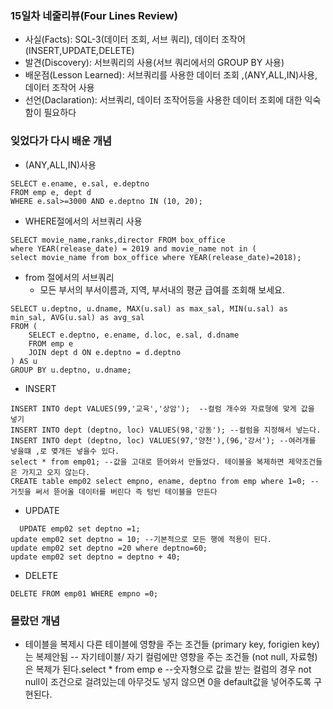 ### **15일차 네줄리뷰(Four Lines Review)** ###
- 사실(Facts): SQL-3(데이터 조회, 서브 쿼리), 데이터 조작어(INSERT,UPDATE,DELETE)
- 발견(Discovery):  서브쿼리의 사용(서브 쿼리에서의 GROUP BY 사용)
- 배운점(Lesson Learned): 서브쿼리를 사용한 데이터 조회 ,(ANY,ALL,IN)사용, 데이터 조작어 사용
- 선언(Daclaration): 서브쿼리, 데이터 조작어등을 사용한 데이터 조회에 대한 익숙함이 필요하다

### 잊었다가 다시 배운 개념  ###
- (ANY,ALL,IN)사용
```
SELECT e.ename, e.sal, e.deptno
FROM emp e, dept d
WHERE e.sal>=3000 AND e.deptno IN (10, 20);
```  
- WHERE절에서의 서브쿼리 사용
```
SELECT movie_name,ranks,director FROM box_office 
where YEAR(release_date) = 2019 and movie_name not in (
select movie_name from box_office where YEAR(release_date)=2018); 

```
-  from 절에서의 서브쿼리
	- 모든 부서의 부서이름과, 지역, 부서내의 평균 급여를 조회해 보세요.
```
SELECT u.deptno, u.dname, MAX(u.sal) as max_sal, MIN(u.sal) as min_sal, AVG(u.sal) as avg_sal
FROM (
    SELECT e.deptno, e.ename, d.loc, e.sal, d.dname
    FROM emp e
    JOIN dept d ON e.deptno = d.deptno
) AS u
GROUP BY u.deptno, u.dname;
```
- INSERT
```
INSERT INTO dept VALUES(99,'교육','상암');  --컬럼 개수와 자료형에 맞게 값을 넣기
INSERT INTO dept (deptno, loc) VALUES(98,'강동'); --컬럼을 지정해서 넣는다.
INSERT INTO dept (deptno, loc) VALUES(97,'양천'),(96,'강서'); --여러개를 넣을떄 ,로 몆개든 넣을수 있다.
select * from emp01; --값을 고대로 뜯어와서 만들었다. 테이블을 복제하면 제약조건들은 가지고 오지 않는다. 
CREATE table emp02 select empno, ename, deptno from emp where 1=0; --거짓을 써서 뜯어올 데이터를 버린다 즉 텅빈 테이블을 만든다
```
- UPDATE
```
  UPDATE emp02 set deptno =1;
update emp02 set deptno = 10; --기본적으로 모든 행에 적용이 된다.
update emp02 set deptno =20 where deptno=60;
update emp02 set deptno = deptno + 40;
```
- DELETE 
```
DELETE FROM emp01 WHERE empno =0;
```
  
### 몰랐던 개념 ###
- 테이블을 복제시 다른 테이블에 영향을 주는 조건들 (primary key, forigien key)는 복제안됨
-- 자기테이블/ 자기 컬럼에만 영향을 주는 조건들 (not null, 자료형)은 복제가 된다.select * from emp e
--숫자형으로 값을 받는 컬럼의 경우 not null이 조건으로 걸려있는데 아무것도 넣지 않으면 0을 default값을 넣어주도록 구현된다.
